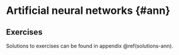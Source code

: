# Artificial neural networks {#ann}

<!-- Sudhakaran -->

## Exercises

Solutions to exercises can be found in appendix \@ref(solutions-ann).
